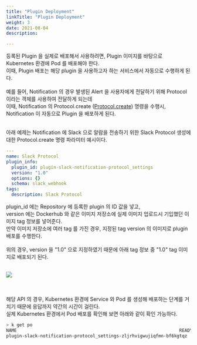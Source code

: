 ```yaml
---
title: "Plugin Deployment"
linkTitle: "Plugin Deployment"
weight: 3
date: 2021-08-04
description: 

---
```

등록된 Plugin 을 실제로 배포해서 사용하려면, Plugin 이미지를 바탕으로 Kubernetes 환경에 Pod 를 배포해야 한다.  
이때, Plugin 배포는 해당 plugin 을 사용하고자 하는 서비스에서 자동으로 수행하게 된다.
<br><br>
예를 들어, Notification 의 경우 발생된 Alert 을 사용자에게 전달하기 위해 Protocol 이라는 객체를 사용하여 전달하게 되는데  
이때, Notification 의 Protocol.create ([Protocol.create](https://spaceone-dev.gitbook.io/spaceone-apis/notification/v1/protocol#create)) 명령을 수행시, Notification 이 자동으로 Plugin 을 배포하게 된다.
<br><br>

아래 예제는 Notification 에 Slack 으로 알람을 전송하기 위한 Slack Protocol 생성에 대한 Protocol.create 명령 파라미터 예시이다.

~~~yaml
---
name: Slack Protocol
plugin_info:
  plugin_id: plugin-slack-notification-protocol_settings
  version: "1.0"
  options: {}
  schema: slack_webhook
tags:
  description: Slack Protocol
~~~

plugin_id 에는 Repository 에 등록한 plugin 의 ID 값을 넣고,  
version 에는 Dockerhub 와 같은 이미지 저장소에 실제 이미지 업로드시 기입했던 이미지 tag 정보를 넣어준다.  
만약 이미지 저장소에 여러 tag 를 가진 경우, 지정된 tag version 의 이미지로 plugin 배포를 수행한다.
<br><br>
위의 경우, version 을 "1.0" 으로 지정하였기 때문에
아래 tag 정보 중 "1.0" tag 이미지로 배포되기 된다. 
<br><br>

![](/docs/development/plugins/developer_guide/developer_guide_img/dockerhub_slack_protocol.png)

<br><br>
해당 API 의 경우, Kubernetes 환경에 Service 와 Pod 를 생성해 배포하는 단계를 거치기 때문에 응답까지 약간의 시간이 걸린다.  
실제 Kubernetes 환경에서 Pod 배포를 확인해 보면 아래와 같이 확인 가능하다.

~~~bash
> k get po
NAME                                                              READY   STATUS    RESTARTS   AGE
plugin-slack-notification-protocol_settings-zljrhvigwujiqfmn-bf6kgtqz   1/1     Running   0          1m
~~~







